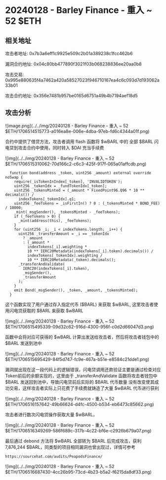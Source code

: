 # 20240128 - Barley Finance - 重入 ~ 52 $ETH

## 相关地址

攻击者地址: 0x7b3a6eff1c9925e509c2b01a389238c1fcc462b6

漏洞合约地址: 0x04c80bb477890f3021f03b068238836ee20aa0b8

攻击交易: 0x995e880635f4a7462a420a58527023f946710167ea4c6c093d7d193062a33b01

攻击合约地址: 0x356e7481b957be0165d6751a49b4b7194aef18d5

## 攻击分析

![image.png](../../img/20240128 - Barley Finance - 重入 ~ 52 $ETH/1706514515773-a016ea8e-006e-4dba-97eb-fd6c4344a01f.png)

合约中提供了借贷方法，攻击者调用 flash 函数将 $wBARL 中的 全部 $BARL  闪电贷到攻击合约中使用，同时转入 $DAI 充当手续费

![img](../../img/20240128 - Barley Finance - 重入 ~ 52 $ETH/1706515310062-70d166c2-c6c3-425f-917f-065a01affcdb.png)

```solidity
  function bond(address _token, uint256 _amount) external override noSwap {
    require(_isTokenInIndex[_token], 'INVALIDTOKEN');
    uint256 _tokenIdx = _fundTokenIdx[_token];
    uint256 _tokensMinted = (_amount * FixedPoint96.Q96 * 10 ** decimals()) /
      indexTokens[_tokenIdx].q1;
    uint256 _feeTokens = _isFirstIn() ? 0 : (_tokensMinted * BOND_FEE) / 10000;
    _mint(_msgSender(), _tokensMinted - _feeTokens);
    if (_feeTokens > 0) {
      _mint(address(this), _feeTokens);
    }
    for (uint256 _i; _i < indexTokens.length; _i++) {
      uint256 _transferAmount = _i == _tokenIdx
        ? _amount
        : (_amount *
          indexTokens[_i].weighting *
          10 ** IERC20Metadata(indexTokens[_i].token).decimals()) /
          indexTokens[_tokenIdx].weighting /
          10 ** IERC20Metadata(_token).decimals();
      _transferAndValidate(
        IERC20(indexTokens[_i].token),
        _msgSender(),
        _transferAmount
      );
    }
    emit Bond(_msgSender(), _token, _amount, _tokensMinted);
  }
```

这个函数实现了用户通过存入指定代币 ($BARL) 来获取 $wBARL,  这里攻击者使用闪电贷获取的 $BARL 来获取 $wBARL

![img](../../img/20240128 - Barley Finance - 重入 ~ 52 $ETH/1706515495339-09d32c62-916d-4300-956f-c0d2d66047d3.png)

函数中会将对应可获得的 $wBARL 计算出发送给攻击者，然后将攻击者钱包中的 $BARL 发送到池中

![img](../../img/20240128 - Barley Finance - 重入 ~ 52 $ETH/1706515695429-84f5d747-fc9e-467a-b51e-e8584c21dde1.png)

漏洞就出现在这一段代码上的逻辑错误，闪电贷调用还款验证主要是通过检查对应Token前后的余额实现的，这里由于 _transferAndValidate 函数将攻击者钱包中 $BARL 发送回到池中，导致闪电贷前后实际的 $BARL 代币数量 没有改变使其成功交易，这样攻击者实际上只花费了手续费就铸造了大量 $wBARL 代币进行获利

![img](../../img/20240128 - Barley Finance - 重入 ~ 52 $ETH/1706516157642-49b66624-d4fc-4500-b534-eb6473c85662.png)

攻击者进行数次闪电贷操作获取大量 $wBARL，

![img](../../img/20240128 - Barley Finance - 重入 ~ 52 $ETH/1706516349269-586f689c-317b-4c22-bf6e-c2926b679a07.png)

最后通过 debond 方法将 $wBARL 全部转为 $BARL 后完成攻击，获利 7,876,244 $BARL，同类型的项目相同漏洞也曾出现过，详情可参考 

```solidity
https://sourcehat.com/audits/PeapodsFinance/
```

![img](../../img/20240128 - Barley Finance - 重入 ~ 52 $ETH/1706516687430-4cc26b95-73cd-4b23-b5a2-f6215da8df33.png)